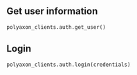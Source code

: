 ## Get user information

```python
polyaxon_clients.auth.get_user()
```

## Login

```python
polyaxon_clients.auth.login(credentials)
```
